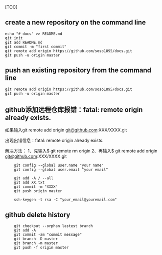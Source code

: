 [TOC]
## create a new repository on the command line

    echo "# docs" >> README.md
    git init
    git add README.md
    git commit -m "first commit"
    git remote add origin https://github.com/soso1895/docs.git
    git push -u origin master

## push an existing repository from the command line

    git remote add origin https://github.com/soso1895/docs.git
    git push -u origin master


## github添加远程仓库报错：fatal: remote origin already exists.

如果输入git remote add origin git@github.com:XXX/XXXX.git

出现出错信息：fatal: remote origin already exists.

解决方法：
1、先输入$ git remote rm origin
2、再输入$ git remote add origin git@github.com:XXX/XXXX.git


        git config --global user.name "your name"
        git config --global user.email "your email"

        git add -A / --all
        git add XX.txt
        git commit -m "XXXX"
        git push origin master

        ssh-keygen -t rsa -C "your_email@youremail.com"

## github delete history

        git checkout --orphan lastest branch
        git add -A
        git commit -am "commit message"
        git branch -D master
        git branch -m master
        git push -f origin master